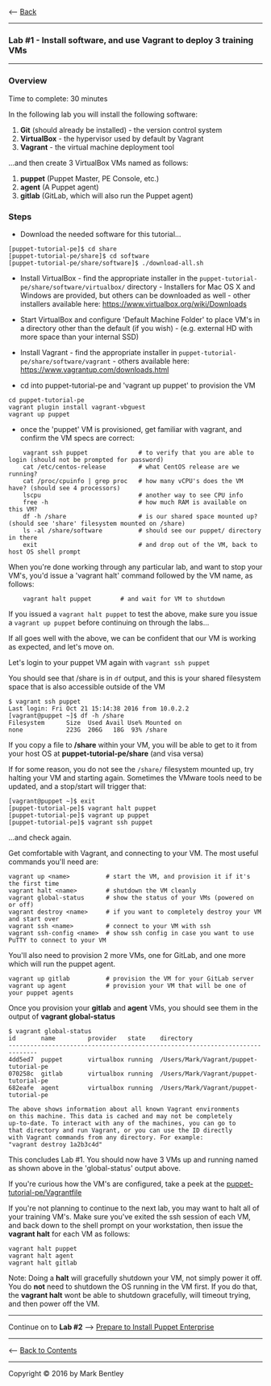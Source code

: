 <-- [Back](/README.md#labs)

---

### **Lab #1** - Install software, and use Vagrant to deploy 3 training VMs

---

### Overview

Time to complete:  30 minutes

In the following lab you will install the following software:

1. **Git** (should already be installed) - the version control system
2. **VirtualBox** - the hypervisor used by default by Vagrant
3. **Vagrant** - the virtual machine deployment tool

...and then create 3 VirtualBox VMs named as follows:

1. **puppet**   (Puppet Master, PE Console, etc.)
3. **agent**    (A Puppet agent)
2. **gitlab**   (GitLab, which will also run the Puppet agent)

### Steps

* Download the needed software for this tutorial...

```
[puppet-tutorial-pe]$ cd share
[puppet-tutorial-pe/share]$ cd software
[puppet-tutorial-pe/share/software]$ ./download-all.sh
```

* Install VirtualBox
      - find the appropriate installer in the `puppet-tutorial-pe/share/software/virtualbox/` directory
      - Installers for Mac OS X and Windows are provided, but others can be downloaded as well
      - other installers available here: <https://www.virtualbox.org/wiki/Downloads>

* Start VirtualBox and configure 'Default Machine Folder' to place VM's in a directory other than the default (if you wish)
      - (e.g. external HD with more space than your internal SSD)

* Install Vagrant
      - find the appropriate installer in `puppet-tutorial-pe/share/software/vagrant`
      - others available here: <https://www.vagrantup.com/downloads.html>

* cd into puppet-tutorial-pe and 'vagrant up puppet' to provision the VM

```
cd puppet-tutorial-pe
vagrant plugin install vagrant-vbguest
vagrant up puppet
```

* once the 'puppet' VM is provisioned, get familiar with vagrant, and confirm the VM specs are correct:

```
    vagrant ssh puppet              # to verify that you are able to login (should not be prompted for password)
    cat /etc/centos-release         # what CentOS release are we running?
    cat /proc/cpuinfo | grep proc   # how many vCPU's does the VM have? (should see 4 processors)
    lscpu                           # another way to see CPU info
    free -h                         # how much RAM is available on this VM?
    df -h /share                    # is our shared space mounted up? (should see 'share' filesystem mounted on /share)
    ls -al /share/software          # should see our puppet/ directory in there
    exit                            # and drop out of the VM, back to host OS shell prompt
```

When you're done working through any particular lab, and want to stop your
VM's, you'd issue a 'vagrant halt' command followed by the VM name, as follows:

```
    vagrant halt puppet        # and wait for VM to shutdown
```
If you issued a `vagrant halt puppet` to test the above, make sure you issue a `vagrant up puppet` before continuing on through the labs...

If all goes well with the above, we can be confident that our VM is working as expected, and let's move on.

Let's login to your puppet VM again with `vagrant ssh puppet`

You should see that /share is in `df` output, and this is your shared filesystem space that is also accessible outside of the VM

```
$ vagrant ssh puppet
Last login: Fri Oct 21 15:14:38 2016 from 10.0.2.2
[vagrant@puppet ~]$ df -h /share
Filesystem      Size  Used Avail Use% Mounted on
none            223G  206G   18G  93% /share
```

If you copy a file to **/share** within your VM, you will be able to get to it from your host OS at **puppet-tutorial-pe/share**
(and visa versa)

If for some reason, you do not see the `/share/` filesystem mounted up, try halting your VM and starting again.  Sometimes the VMware tools need to be updated, and a stop/start will trigger that:

```
[vagrant@puppet ~]$ exit
[puppet-tutorial-pe]$ vagrant halt puppet
[puppet-tutorial-pe]$ vagrant up puppet
[puppet-tutorial-pe]$ vagrant ssh puppet
```

...and check again.



Get comfortable with Vagrant, and connecting to your VM.  The most useful commands you'll need are:

```
vagrant up <name>          # start the VM, and provision it if it's the first time
vagrant halt <name>        # shutdown the VM cleanly
vagrant global-status      # show the status of your VMs (powered on or off)
vagrant destroy <name>     # if you want to completely destroy your VM and start over
vagrant ssh <name>         # connect to your VM with ssh
vagrant ssh-config <name>  # show ssh config in case you want to use PuTTY to connect to your VM
```

You'll also need to provision 2 more VMs, one for GitLab, and one more which will run the
puppet agent.

```
vagrant up gitlab          # provision the VM for your GitLab server
vagrant up agent           # provision your VM that will be one of your puppet agents
```

Once you provision your **gitlab** and **agent** VMs, you should see them in the output of **vagrant global-status**

```
$ vagrant global-status
id       name         provider   state    directory
------------------------------------------------------------------------------
4dd5ed7  puppet       virtualbox running  /Users/Mark/Vagrant/puppet-tutorial-pe
070258c  gitlab       virtualbox running  /Users/Mark/Vagrant/puppet-tutorial-pe
682eafe  agent        virtualbox running  /Users/Mark/Vagrant/puppet-tutorial-pe

The above shows information about all known Vagrant environments
on this machine. This data is cached and may not be completely
up-to-date. To interact with any of the machines, you can go to
that directory and run Vagrant, or you can use the ID directly
with Vagrant commands from any directory. For example:
"vagrant destroy 1a2b3c4d"
```

This concludes Lab #1.  You should now have 3 VMs up and running named as shown above in the 'global-status' output above.

If you're curious how the VM's are configured, take a peek at the
[puppet-tutorial-pe/Vagrantfile](/Vagrantfile)

If you're not planning to continue to the next lab, you may want to halt all
of your training VM's.  Make sure you've exited the ssh session of each VM,
and back down to the shell prompt on your workstation, then issue the **vagrant halt**
for each VM as follows:

```
vagrant halt puppet
vagrant halt agent
vagrant halt gitlab
```

Note:  Doing a **halt** will gracefully shutdown your VM, not simply power
it off.  You do **not** need to shutdown the OS running in the VM first.  If you
do that, the **vagrant halt** wont be able to shutdown gracefully, will
timeout trying, and then power off the VM.

---

Continue on to **Lab #2** --> [Prepare to Install Puppet Enterprise](02-Prep-to-Install-Puppet-Master.md#lab-2)

---

<-- [Back to Contents](/README.md)

---

Copyright © 2016 by Mark Bentley

